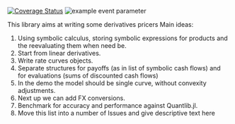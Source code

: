 [![Coverage Status](https://coveralls.io/repos/github/aleCombi/juliaExperiment/badge.svg?branch=master&cache-control=no-cache)](https://coveralls.io/github/aleCombi/juliaExperiment?branch=master)
![example event parameter](https://github.com/github/docs/actions/workflows/ci.yml/badge.svg?event=push)

This library aims at writing some derivatives pricers
Main ideas:
  1. Using symbolic calculus, storing symbolic expressions for products and the reevaluating them when need be.
  2. Start from linear derivatives.
  3. Write rate curves objects.
  4. Separate structures for payoffs (as in list of symbolic cash flows) and for evaluations (sums of discounted cash flows)
  5. In the demo the model should be single curve, without convexity adjustments.
  6. Next up we can add FX conversions.
  7. Benchmark for accuracy and performance against Quantlib.jl.
  8. Move this list into a number of Issues and give descriptive text here
